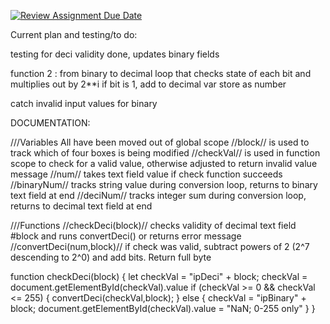 [![Review Assignment Due Date](https://classroom.github.com/assets/deadline-readme-button-24ddc0f5d75046c5622901739e7c5dd533143b0c8e959d652212380cedb1ea36.svg)](https://classroom.github.com/a/s8s43zZy)

Current plan and testing/to do:

testing for deci validity done, updates binary fields

function 2 : from binary to decimal
	loop that checks state of each bit and multiplies out by 2**i if bit is 1, add to decimal var
	store as number

catch invalid input values for binary

DOCUMENTATION:

///Variables
All have been moved out of global scope
//block// is used to track which of four boxes is being modified
//checkVal// is used in function scope to check for a valid value, otherwise adjusted to return invalid value message
//num// takes text field value if check function succeeds
//binaryNum// tracks string value during conversion loop, returns to binary text field at end
//deciNum// tracks integer sum during conversion loop, returns to decimal text field at end

///Functions
//checkDeci(block)// checks validity of decimal text field #block and runs convertDeci() or returns error message
//convertDeci(num,block)// if check was valid, subtract powers of 2 (2^7 descending to 2^0) and add bits. Return full byte

function checkDeci(block) {
    let checkVal = "ipDeci" + block;
    checkVal = document.getElementById(checkVal).value
    if (checkVal >= 0 && checkVal <= 255) {
        convertDeci(checkVal,block);
    }
    else {
        checkVal = "ipBinary" + block;
        document.getElementById(checkVal).value = "NaN; 0-255 only"
    }
}